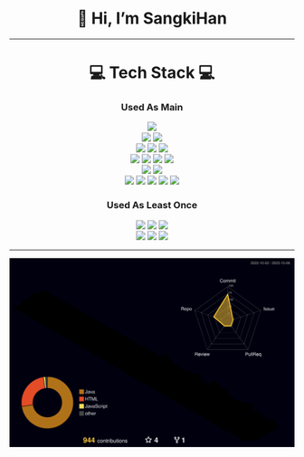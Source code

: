 <div align=center><h1>👋 Hi, I’m SangkiHan </h1></div>

------------

<div align=center>
<h1>💻 Tech Stack 💻</h1>
<h3>Used As Main</h3>
<img src="https://img.shields.io/badge/Java-FF160B?style=for-the-badge&logoColor=white"/>
  </br>
<img src="https://img.shields.io/badge/Springboot-6DB33F?style=for-the-badge&logo=springboot&logoColor=white"/>
<img src="https://img.shields.io/badge/Spring-6DB33F?style=for-the-badge&logo=spring&logoColor=white"/>
  </br>
<img src="https://img.shields.io/badge/SpringDataJPA-6DB33F?style=for-the-badge"/>
<img src="https://img.shields.io/badge/QueryDsl-4479A1?style=for-the-badge"/>
<img src="https://img.shields.io/badge/Mybatis-DD282E?style=for-the-badge"/>
  </br>
<img src="https://img.shields.io/badge/MySql-4479A1?style=for-the-badge&logo=mysql&logoColor=white"/>
<img src="https://img.shields.io/badge/MariaDB-003545?style=for-the-badge&logo=mariadb&logoColor=white"/>
<img src="https://img.shields.io/badge/OracleDB-F80000?style=for-the-badge&logo=oracle&logoColor=white"/>
<img src="https://img.shields.io/badge/Redis-DC382D?style=for-the-badge&logo=redis&logoColor=white"/>
  </br>
<img src="https://img.shields.io/badge/Gradle-02303A?style=for-the-badge&logo=gradle&logoColor=white"/>
<img src="https://img.shields.io/badge/Maven-4479A1?style=for-the-badge&logoColor=white"/>
  </br>
<img src="https://img.shields.io/badge/Docker-2496ED?style=for-the-badge&logo=docker&logoColor=white"/>
<img src="https://img.shields.io/badge/Jenkins-D24939?style=for-the-badge&logo=jenkins&logoColor=white"/>
<img src="https://img.shields.io/badge/Ubuntu-E95420?style=for-the-badge&logo=ubuntu&logoColor=white"/>
<img src="https://img.shields.io/badge/EC2-FF9900?style=for-the-badge&logo=amazonec2&logoColor=white"/>
<img src="https://img.shields.io/badge/ApacheTomcat-F8DC75?style=for-the-badge&logo=apachetomcat&logoColor=white"/>
<h3>Used As Least Once</h3>
<img src="https://img.shields.io/badge/Javascript-F7DF1E?style=for-the-badge&logo=javascript&logoColor=white"/>
<img src="https://img.shields.io/badge/HTML-E34F26?style=for-the-badge&logo=html5&logoColor=white"/>
<img src="https://img.shields.io/badge/CSS-1572B6?style=for-the-badge&logo=css3&logoColor=white"/>
  </br>
<img src="https://img.shields.io/badge/React-61DAFB?style=for-the-badge&logo=react&logoColor=white"/>
<img src="https://img.shields.io/badge/ReactNative-61DAFB?style=for-the-badge&logo=react&logoColor=white"/>
<img src="https://img.shields.io/badge/Android-3DDC84?style=for-the-badge&logo=android&logoColor=white"/>
</div>




------------

![](./profile-3d-contrib/profile-night-rainbow.svg)

<!--
**SangkiHan/SangkiHan** is a ✨ _special_ ✨ repository because its `README.md` (this file) appears on your GitHub profile.

Here are some ideas to get you started:

- 🔭 I’m currently working on ...
- 🌱 I’m currently learning ...
- 👯 I’m looking to collaborate on ...
- 🤔 I’m looking for help with ...
- 💬 Ask me about ...
- 📫 How to reach me: ...
- 😄 Pronouns: ...
- ⚡ Fun fact: ...
-->
